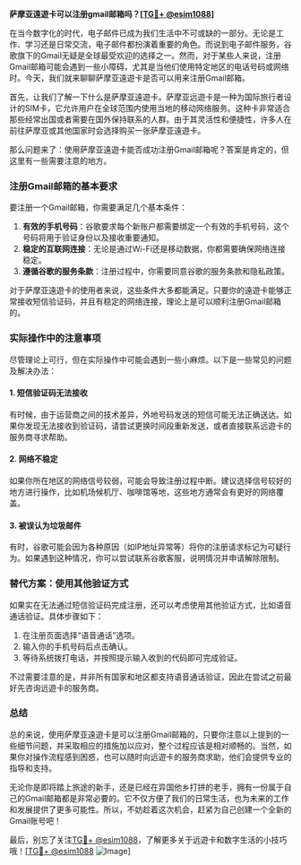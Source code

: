 **萨摩亚遠遊卡可以注册gmail邮箱吗？[[TG💪+ @esim1088](https://t.me/s/esim1088)]**

在当今数字化的时代，电子邮件已成为我们生活中不可或缺的一部分。无论是工作、学习还是日常交流，电子邮件都扮演着重要的角色。而说到电子邮件服务，谷歌旗下的Gmail无疑是全球最受欢迎的选择之一。然而，对于某些人来说，注册Gmail邮箱可能会遇到一些小障碍，尤其是当他们使用特定地区的电话号码或网络时。今天，我们就来聊聊萨摩亚遠遊卡是否可以用来注册Gmail邮箱。

首先，让我们了解一下什么是萨摩亚遠遊卡。萨摩亚远遊卡是一种为国际旅行者设计的SIM卡，它允许用户在全球范围内使用当地的移动网络服务。这种卡非常适合那些经常出国或者需要在国外保持联系的人群。由于其灵活性和便捷性，许多人在前往萨摩亚或其他国家时会选择购买一张萨摩亚遠遊卡。

那么问题来了：使用萨摩亚遠遊卡能否成功注册Gmail邮箱呢？答案是肯定的，但这里有一些需要注意的地方。

### 注册Gmail邮箱的基本要求

要注册一个Gmail邮箱，你需要满足几个基本条件：

1. **有效的手机号码**：谷歌要求每个新账户都需要绑定一个有效的手机号码，这个号码将用于验证身份以及接收重要通知。
2. **稳定的互联网连接**：无论是通过Wi-Fi还是移动数据，你都需要确保网络连接稳定。
3. **遵循谷歌的服务条款**：注册过程中，你需要同意谷歌的服务条款和隐私政策。

对于萨摩亚遠遊卡的使用者来说，这些条件大多都能满足。只要你的遠遊卡能够正常接收短信验证码，并且有稳定的网络连接，理论上是可以顺利注册Gmail邮箱的。

### 实际操作中的注意事项

尽管理论上可行，但在实际操作中可能会遇到一些小麻烦。以下是一些常见的问题及解决办法：

#### 1. 短信验证码无法接收
有时候，由于运营商之间的技术差异，外地号码发送的短信可能无法正确送达。如果你发现无法接收到验证码，请尝试更换时间段重新发送，或者直接联系远遊卡的服务商寻求帮助。

#### 2. 网络不稳定
如果你所在地区的网络信号较弱，可能会导致注册过程中断。建议选择信号较好的地方进行操作，比如机场候机厅、咖啡馆等地，这些地方通常会有更好的网络覆盖。

#### 3. 被误认为垃圾邮件
有时，谷歌可能会因为各种原因（如IP地址异常等）将你的注册请求标记为可疑行为。如果遇到这种情况，你可以尝试联系谷歌客服，说明情况并申请解除限制。

### 替代方案：使用其他验证方式

如果实在无法通过短信验证码完成注册，还可以考虑使用其他验证方式，比如语音通话验证。具体步骤如下：

1. 在注册页面选择“语音通话”选项。
2. 输入你的手机号码后点击确认。
3. 等待系统拨打电话，并按照提示输入收到的代码即可完成验证。

不过需要注意的是，并非所有国家和地区都支持语音通话验证，因此在尝试之前最好先咨询远遊卡的服务商。

### 总结

总的来说，使用萨摩亚遠遊卡是可以注册Gmail邮箱的，只要你注意以上提到的一些细节问题，并采取相应的措施加以应对，整个过程应该是相对顺畅的。当然，如果你对操作流程感到困惑，也可以随时向远遊卡的服务商求助，他们会提供专业的指导和支持。

无论你是即将踏上旅途的新手，还是已经在异国他乡打拼的老手，拥有一份属于自己的Gmail邮箱都是非常必要的。它不仅方便了我们的日常生活，也为未来的工作和发展提供了更多可能性。所以，不妨趁着这次机会，赶紧为自己创建一个全新的Gmail账号吧！

最后，别忘了关注[TG💪+ @esim1088](https://t.me/s/esim1088)，了解更多关于远遊卡和数字生活的小技巧哦！[[TG💪+ @esim1088](https://t.me/s/esim1088) ![Image](https://i.postimg.cc/4NQfJmqS/Snipaste-2025-05-13-00-14-12.png)]